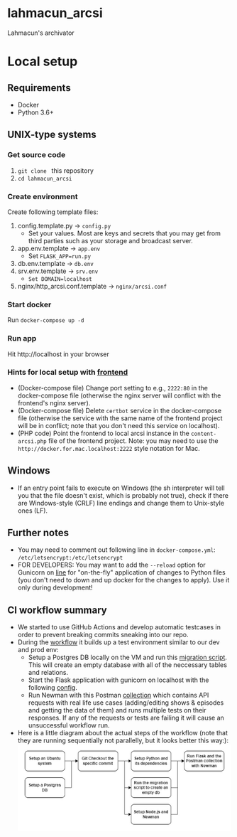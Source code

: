 # lahmacun_arcsi
Lahmacun's archivator  

# Local setup
## Requirements
 - Docker
 - Python 3.6+

## UNIX-type systems
### Get source code
1. `git clone ` this repository
2. `cd lahmacun_arcsi`

### Create environment
Create following template files:
1. config.template.py -> `config.py`
   * Set your values. Most are keys and secrets that you may get from third parties such as your storage and broadcast server. 
2. app.env.template -> `app.env`
   * Set `FLASK_APP=run.py`
3. db.env.template -> `db.env`
4. srv.env.template -> `srv.env`
   * `Set DOMAIN=localhost`
5. nginx/http_arcsi.conf.template -> `nginx/arcsi.conf`

### Start docker
Run `docker-compose up -d`

### Run app
Hit http://localhost in your browser

### Hints for local setup with [frontend](https://github.com/mmmnmnm/lahmacun)
   * (Docker-compose file) Change port setting to e.g., `2222:80` in the docker-compose file (otherwise the nginx server will conflict with the frontend's nginx server). 
   * (Docker-compose file) Delete `certbot` service in the docker-compose file (otherwise the service with the same name of the frontend project will be in conflict; note that you don't need this service on localhost). 
   * (PHP code) Point the frontend to local arcsi instance in the `content-arcsi.php` file of the frontend project. Note: you may need to use the `http://docker.for.mac.localhost:2222` style notation for Mac. 

## Windows
 - If an entry point fails to execute on Windows (the sh interpreter will tell you that the file doesn't exist, which is probably not true), check if there are Windows-style (CRLF) line endings and change them to Unix-style ones (LF). 

## Further notes
   * You may need to comment out following line in `docker-compose.yml`: `/etc/letsencrypt:/etc/letsencrypt`
   * FOR DEVELOPERS: You may want to add the `--reload` option for Gunicorn on [line]( https://github.com/lahmacunradio/arcsi/blob/master/entrypoint.sh#L3) for "on-the-fly" application of changes to Python files (you don't need to down and up docker for the changes to apply). Use it only during development!

## CI workflow summary
   * We started to use GitHub Actions and develop automatic testcases in order to prevent breaking commits sneaking into our repo.
   * During the [workflow]( https://github.com/lahmacunradio/arcsi/blob/master/.github/workflows/main.yml) it builds up a test environment similar to our dev and prod env: 
      * Setup a Postgres DB locally on the VM and run this [migration script]( https://github.com/lahmacunradio/arcsi/blob/master/test/empty_dump.sql). This will create an empty database with all of the neccessary tables and relations.
      * Start the Flask application with gunicorn on localhost with the following [config]( https://github.com/lahmacunradio/arcsi/blob/master/config_ci.py).
      * Run Newman with this Postman [collection]( https://github.com/lahmacunradio/arcsi/blob/master/test/postman/test.postman_collection.json) which contains API requests with real life use cases (adding/editing shows & episodes and getting the data of them) and runs multiple tests on their responses. If any of the requests or tests are failing it will cause an unsuccessful workflow run.
   * Here is a little diagram about the actual steps of the workflow (note that they are running sequentially not parallelly, but it looks better this way:):
   ![](https://github.com/lahmacunradio/arcsi/blob/master/docs/arcsi_ci.jpg)
